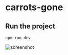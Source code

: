 # carrots-gone

## Run the project

```
npm run dev
```

![screenshot](https://images2.imgbox.com/c5/6f/PgkDYWdC_o.png)
